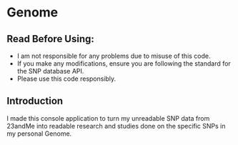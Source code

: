 # Genome

## Read Before Using:
- I am not responsible for any problems due to misuse of this code.
- If you make any modifications, ensure you are following the standard for the SNP database API.
- Please use this code responsibly.

## Introduction
I made this console application to turn my unreadable SNP data from 23andMe into readable research and studies done on the specific SNPs in my personal Genome. 
